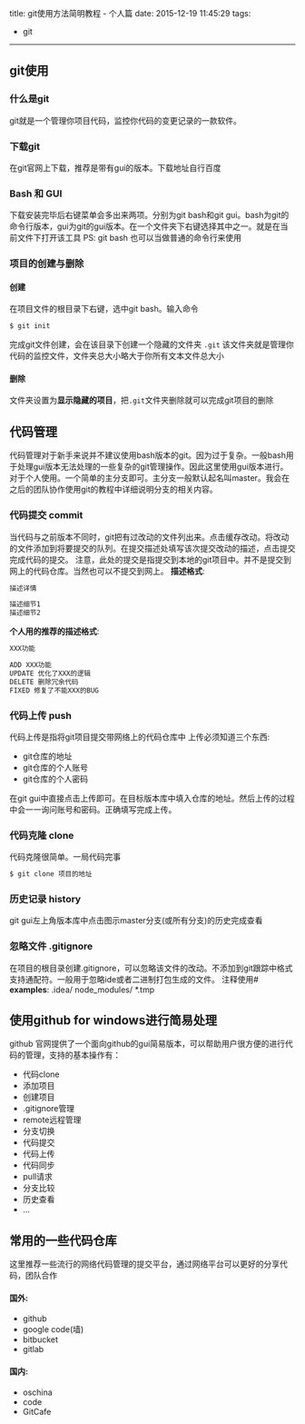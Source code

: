 title: git使用方法简明教程 - 个人篇
date: 2015-12-19 11:45:29
tags:
- git
---

## git使用 ##
### 什么是git ###
git就是一个管理你项目代码，监控你代码的变更记录的一款软件。

### 下载git ###
在git官网上下载，推荐是带有gui的版本。下载地址自行百度

### Bash 和 GUI ###
下载安装完毕后右键菜单会多出来两项。分别为git bash和git gui。bash为git的命令行版本，gui为git的gui版本。在一个文件夹下右键选择其中之一。就是在当前文件下打开该工具
PS: git bash 也可以当做普通的命令行来使用

### 项目的创建与删除 ###
#### 创建 ####
在项目文件的根目录下右键，选中git bash。输入命令
```bash
$ git init
```
完成git文件创建，会在该目录下创建一个隐藏的文件夹 `.git`
该文件夹就是管理你代码的监控文件，文件夹总大小略大于你所有文本文件总大小
#### 删除 ####
文件夹设置为**显示隐藏的项目**，把`.git`文件夹删除就可以完成git项目的删除

## 代码管理 ##
代码管理对于新手来说并不建议使用bash版本的git。因为过于复杂。一般bash用于处理gui版本无法处理的一些复杂的git管理操作。因此这里使用gui版本进行。
对于个人使用。一个简单的主分支即可。主分支一般默认起名叫master。我会在之后的团队协作使用git的教程中详细说明分支的相关内容。
### 代码提交 commit ###
当代码与之前版本不同时，git把有过改动的文件列出来。点击缓存改动。将改动的文件添加到将要提交的队列。在提交描述处填写该次提交改动的描述，点击提交完成代码的提交。
注意，此处的提交是指提交到本地的git项目中。并不是提交到网上的代码仓库。当然也可以不提交到网上。
**描述格式**:
```bash
描述详情

描述细节1
描述细节2
```

**个人用的推荐的描述格式**:
```bash
XXX功能

ADD XXX功能
UPDATE 优化了XXX的逻辑
DELETE 删除冗余代码
FIXED 修复了不能XXX的BUG
```

### 代码上传 push ###
代码上传是指将git项目提交带网络上的代码仓库中
上传必须知道三个东西:
- git仓库的地址
- git仓库的个人账号
- git仓库的个人密码

在git gui中直接点击上传即可。在目标版本库中填入仓库的地址。然后上传的过程中会一一询问账号和密码。正确填写完成上传。

### 代码克隆 clone ###
代码克隆很简单。一局代码完事
```bash
$ git clone 项目的地址
```

### 历史记录 history ###
git gui左上角版本库中点击图示master分支(或所有分支)的历史完成查看

### 忽略文件 .gitignore ###
在项目的根目录创建.gitignore，可以忽略该文件的改动。不添加到git跟踪中格式支持通配符。一般用于忽略ide或者二进制打包生成的文件。
注释使用#
**examples**:
.idea/
node_modules/
*.tmp

## 使用github for windows进行简易处理 ##
github 官网提供了一个面向github的gui简易版本，可以帮助用户很方便的进行代码的管理，支持的基本操作有：
- 代码clone
- 添加项目
- 创建项目
- .gitignore管理
- remote远程管理
- 分支切换
- 代码提交
- 代码上传
- 代码同步
- pull请求
- 分支比较
- 历史查看
- ...

## 常用的一些代码仓库 ##
这里推荐一些流行的网络代码管理的提交平台，通过网络平台可以更好的分享代码，团队合作
#### 国外: ####
- github
- google code(墙)
- bitbucket
- gitlab

#### 国内: ####
- oschina
- code
- GitCafe
